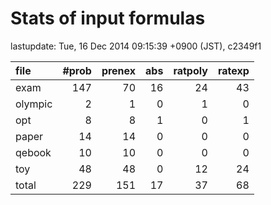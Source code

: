 
# Stats of input formulas

lastupdate: Tue, 16 Dec 2014 09:15:39 +0900 (JST), c2349f1

|file| #prob | prenex | abs | ratpoly | ratexp|
|:--|--:|--:|--:|--:|--:|
| exam |  147  |  70  |  16  |  24  |  43  |
| olympic |  2  |  1  |  0  |  1  |  0  |
| opt |  8 | 8 | 1 | 0 | 1 |
| paper | 14 | 14 | 0 | 0 | 0 |
| qebook | 10 | 10 | 0 | 0 | 0 |
| toy | 48 | 48 | 0 | 12 | 24 |
|total | 229 | 151 | 17 | 37 | 68 |
